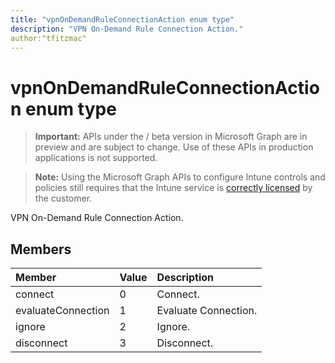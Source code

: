 ```yaml
---
title: "vpnOnDemandRuleConnectionAction enum type"
description: "VPN On-Demand Rule Connection Action."
author:"tfitzmac"
---
```


# vpnOnDemandRuleConnectionAction enum type

> **Important:** APIs under the / beta version in Microsoft Graph are in preview and are subject to change. Use of these APIs in production applications is not supported.

> **Note:** Using the Microsoft Graph APIs to configure Intune controls and policies still requires that the Intune service is [correctly licensed](https://go.microsoft.com/fwlink/?linkid=839381) by the customer.

VPN On-Demand Rule Connection Action.
## Members
|Member|Value|Description|
|:---|:---|:---|
|connect|0|Connect.|
|evaluateConnection|1|Evaluate Connection.|
|ignore|2|Ignore.|
|disconnect|3|Disconnect.|





